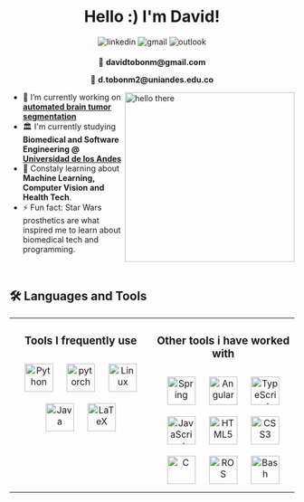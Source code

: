 
<h1 align="center">Hello :) I'm David!</h1>

<div align="center">
<a style="text-decoration: none;" href="https://linkedin.com/in/davidtobonmolina" target="_blank">
<img src=https://img.shields.io/badge/linkedin-%230077B5.svg?style=for-the-badge&logo=linkedin&logoColor=white alt=linkedin style="margin-bottom: 5px;" />
</a>
<a style="text-decoration:none;" href="mailto:davidtobonm@gmail.com" target="_blank">
<img src=https://img.shields.io/badge/Gmail-D14836?style=for-the-badge&logo=gmail&logoColor=white alt=gmail style="margin-bottom: 5px;">
</a>
<a style="text-decoration:none;" href="mailto:d.tobonm2@uniandes.edu.co" target="_blank">
<img src=https://img.shields.io/badge/Microsoft_Outlook-0078D4?style=for-the-badge&logo=microsoft-outlook&logoColor=white alt=outlook style="margin-bottom: 5px;">
</a>
<p>📧 <b>davidtobonm@gmail.com</b></p>
<p>📧 <b>d.tobonm2@uniandes.edu.co</b> </p>
<!-- <a href="https://www.kaggle.com/davidtobonm " target="_blank">
<img src=https://img.shields.io/badge/kaggle-%2344BAE8.svg?&style=for-the-badge&logo=kaggle&logoColor=white alt=kaggle style="margin-bottom: 5px;" />
</a>  -->
</div> 

<img src="https://media3.giphy.com/media/v1.Y2lkPTc5MGI3NjExMXBwbmpnbXdwYjF3MDJtM3FjZGw4OGRtaDU5ZGk0djR5dm16a3h5bCZlcD12MV9pbnRlcm5hbF9naWZfYnlfaWQmY3Q9Zw/Nx0rz3jtxtEre/giphy.webp" alt="hello there" align="right" height="" width="300" />  

<div align="left">
<!-- <img src="https://rishavanand.github.io/static/images/greetings.gif" align="center" style="width: 100%" /> -->

- 🔭 I’m currently working on **[automated brain tumor segmentation](https://github.com/sergiocanar/SegFormer3D_baseline)**
- 🏛️ I'm currently studying **Biomedical and Software Engineering  @ [Universidad de los Andes](https://www.uniandes.edu.co/)**
- 🌱 Constaly learning about **Machine Learning, Computer Vision and Health Tech**. 
- ⚡ Fun fact: Star Wars prosthetics are what inspired me to learn about biomedical tech and programming.
</div>

<br/> 

## 🛠️ Languages and Tools 

<div align="center">
<table><tr><td valign="top" width="50%">

<div align="center">  
<h3> Tools I frequently use </h3>
<a href="https://www.python.org/" target="_blank"><img style="margin: 10px" src="https://cdn.jsdelivr.net/gh/devicons/devicon/icons/python/python-original.svg" alt="Python" height="50" /></a>  
<a href="https://pytorch.org/" target="_blank"><img style="margin: 10px" src="https://profilinator.rishav.dev/skills-assets/pytorch-icon.svg" alt="pytorch" height="50" /></a>  
<a href="https://www.linux.org/" target="_blank"><img style="margin: 10px" src="https://profilinator.rishav.dev/skills-assets/linux-original.svg" alt="Linux" height="50" /></a>  
<a href="https://www.java.com/" target="_blank"><img style="margin: 10px" src="https://profilinator.rishav.dev/skills-assets/java-original-wordmark.svg" alt="Java" height="50" /></a>  
<a href="https://www.latex-project.org/" target="_blank"><img style="margin: 10px" src="https://profilinator.rishav.dev/skills-assets/latex.png" alt="LaTeX" height="50" /></a>  
</div>

</td><td valign="top" width="50%">

<div align="center">  
<h3> Other tools i have worked with </h3>
<a href="https://docs.spring.io/spring-framework/docs/3.0.x/reference/expressions.html#:~:text=The%20Spring%20Expression%20Language%20(SpEL,and%20basic%20string%20templating%20functionality." target="_blank"><img style="margin: 10px" src="https://profilinator.rishav.dev/skills-assets/springio-icon.svg" alt="Spring" height="50" /></a>
<a href="https://angular.io" target="_blank"><img style="margin: 10px" src="https://cdn.simpleicons.org/angular/DD0031" alt="Angular" height="50" /></a>
<a href="https://www.typescriptlang.org/" target="_blank"><img style="margin: 10px" src="https://profilinator.rishav.dev/skills-assets/typescript-original.svg" alt="TypeScript" height="50" /></a>  
<a href="https://www.javascript.com/" target="_blank"><img style="margin: 10px" src="https://profilinator.rishav.dev/skills-assets/javascript-original.svg" alt="JavaScript" height="50" /></a>  
<a href="https://en.wikipedia.org/wiki/HTML5" target="_blank"><img style="margin: 10px" src="https://cdn.jsdelivr.net/gh/devicons/devicon/icons/html5/html5-original.svg" alt="HTML5" height="50" /></a>  
<a href="https://www.w3schools.com/css/" target="_blank"><img style="margin: 10px" src="https://cdn.jsdelivr.net/gh/devicons/devicon/icons/css3/css3-original.svg" alt="CSS3" height="50" /></a>  
<a href="https://www.cprogramming.com/" target="_blank"><img style="margin: 10px" src="https://profilinator.rishav.dev/skills-assets/c-original.svg" alt="C" height="50" /></a>  
<a href="https://www.ros.org/" target="_blank"><img style="margin: 10px" src="https://www.ros.org/imgs/logo-white.png" alt="ROS" height="50" /></a>  
<a href="https://www.gnu.org/software/bash/" target="_blank"><img style="margin: 10px" src="https://cdn.simpleicons.org/gnubash/4EAA25" alt="Bash" height="50" /></a>  
</div>

</td></tr></table>  
</div>


<br/>  

<!-- <div align="center">
<img src="https://komarev.com/ghpvc/?username=DavidTobonIBIO&&style=flat-square" align="center" />
</div>   -->

<br />
